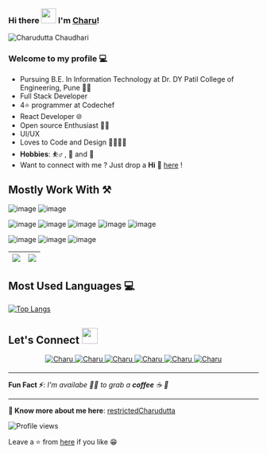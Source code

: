 ### Hi there <img src="https://raw.githubusercontent.com/MartinHeinz/MartinHeinz/master/wave.gif" width="30px"> I'm [Charu](https://github.com/restrictedCodex)!

![Charudutta Chaudhari](https://i.imgur.com/5Z4BLKr.png)

### Welcome to my profile 💻

- Pursuing B.E. In Information Technology at Dr. DY Patil College of Engineering, Pune 👨‍💻
- Full Stack Developer
- 4⭐ programmer at Codechef
- React Developer 🌐
- Open source Enthusiast 👨‍💻
- UI/UX
- Loves to Code and Design 👨‍💻👨‍🎨
- **Hobbies**: ⛹️‍♂️ , 🎨 and 📕
- Want to connect with me ? Just drop a **Hi** 👋 [here](https://www.linkedin.com/in/charudutta-chaudhari-a980661a0/) !

## Mostly Work With ⚒

![image](https://img.shields.io/badge/C%2B%2B-00599C?style=for-the-badge&logo=c%2B%2B&logoColor=white)
![image](https://img.shields.io/badge/JavaScript-F7DF1E?style=for-the-badge&logo=javascript&logoColor=black)

![image](https://img.shields.io/badge/React-20232A?style=for-the-badge&logo=react&logoColor=61DAFB)
![image](https://img.shields.io/badge/Node.js-339933?style=for-the-badge&logo=nodedotjs&logoColor=white)
![image](https://img.shields.io/badge/Express.js-000000?style=for-the-badge&logo=express&logoColor=white)
![image](https://img.shields.io/badge/MongoDB-4EA94B?style=for-the-badge&logo=mongodb&logoColor=white)
![image](https://img.shields.io/badge/Material--UI-0081CB?style=for-the-badge&logo=material-ui&logoColor=white)

![image](https://img.shields.io/badge/Visual_Studio_Code-0078D4?style=for-the-badge&logo=visual%20studio%20code&logoColor=white)
![image](https://img.shields.io/badge/Figma-F24E1E?style=for-the-badge&logo=figma&logoColor=white)
![image](https://img.shields.io/badge/Adobe%20Illustrator-FF9A00?style=for-the-badge&logo=adobe%20illustrator&logoColor=white)

| <img src="https://github-readme-stats.vercel.app/api?username=restrictedCodex&&show_icons=true&count_private=true&include_all_commits=true"/> | <img src="https://github-readme-streak-stats.herokuapp.com/?user=restrictedCodex"/> |
| --------------------------------------------------------------------------------------------------------------------------------------------- | ----------------------------------------------------------------------------------- |

## Most Used Languages 💻

[![Top Langs](https://github-readme-stats.vercel.app/api/top-langs/?username=restrictedCodex)](https://github.com/restrictedCodex)

## Let's Connect <img src="https://raw.githubusercontent.com/ShahriarShafin/ShahriarShafin/main/Assets/handshake.gif" height="32px">

<div align="center">
 <a href="https://www.linkedin.com/in/charudutta-chaudhari-a980661a0/" target="_blank">
<img src=https://img.shields.io/badge/linkedin-%231E77B5.svg?&style=for-the-badge&logo=linkedin&logoColor=white alt=Charu linkedin style="margin-bottom: 5px;" />
</a>
  
 <a href="https://github.com/restrictedCodex" target="_blank">
<img src=https://img.shields.io/badge/GitHub-100000?style=for-the-badge&logo=github&logoColor=white alt=Charu GitHub style="margin-bottom: 5px;" />
</a>
  
 <a href="https://twitter.com/restrictedcharu" target="_blank">
<img src=https://img.shields.io/badge/twitter-%2300acee.svg?&style=for-the-badge&logo=twitter&logoColor=white alt=Charu twitter style="margin-bottom: 5px;" />
</a>

<a href="mailto:restrictedcharudutta@gmail.com" target="_blank">
<img src=https://img.shields.io/badge/Gmail-D14836?style=for-the-badge&logo=gmail&logoColor=white" alt=Charu gmail style="margin-bottom: 5px;" />
</a>

<a href="https://www.instagram.com/restrictedcharudutta/" target="_blank">
<img src=https://img.shields.io/badge/Instagram-E4405F?style=for-the-badge&logo=instagram&logoColor=white alt=Charu Instagram style="margin-bottom: 5px;" />
</a>
                                                                                                                                                 
<a href="https://leetcode.com/restrictedcharudutta/" target="_blank">
<img src=https://img.shields.io/badge/-LeetCode-FFA116?style=for-the-badge&logo=LeetCode&logoColor=black alt=Charu Facebook style="margin-bottom: 5px;" />
</a>

</div>

---

**Fun Fact ⚡**: _I'm availabe 🙋‍♂️ to grab a **coffee** ☕ 🙊_

---

**🔗 Know more about me here**: [restrictedCharudutta](https://restrictedcharudutta.netlify.app)

![Profile views](https://gpvc.arturio.dev/restrictedCodex)

Leave a ⭐ from [here](https://github.com/restrictedCodex/restrictedCodex) if you like 😁
